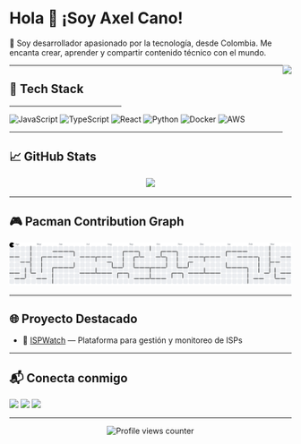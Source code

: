 <h1 align="left">Hola 👋 ¡Soy Axel Cano!</h1>
<p align="left">🍓 Soy desarrollador apasionado por la tecnología, desde Colombia. Me encanta crear, aprender y compartir contenido técnico con el mundo.</p>

<img align="right" height="150" src="https://media2.giphy.com/media/tHIRLHtNwxpjIFqPdV/giphy.gif" />

---

## 🚀 Tech Stack
<hr style="width: 200px; text-align: left; margin-left: 0;">

<div align="left">
  <img src="https://cdn.jsdelivr.net/gh/devicons/devicon/icons/javascript/javascript-original.svg" height="30" alt="JavaScript" />
  <img src="https://cdn.jsdelivr.net/gh/devicons/devicon/icons/typescript/typescript-original.svg" height="30" alt="TypeScript" />
  <img src="https://cdn.jsdelivr.net/gh/devicons/devicon/icons/react/react-original.svg" height="30" alt="React" />
  <img src="https://cdn.jsdelivr.net/gh/devicons/devicon/icons/python/python-original.svg" height="30" alt="Python" />
  <img src="https://cdn.jsdelivr.net/gh/devicons/devicon/icons/docker/docker-original.svg" height="30" alt="Docker" />
  <img src="https://cdn.jsdelivr.net/gh/devicons/devicon/icons/amazonwebservices/amazonwebservices-original-wordmark.svg" height="30" alt="AWS" />
</div>

---

## 📈 GitHub Stats

<div align="center">
  <img src="https://github-readme-stats.vercel.app/api/top-langs?username=Axelcano1731&layout=compact&theme=dracula" height="150" />
</div>

---

## 🎮 Pacman Contribution Graph

<picture>
  <source media="(prefers-color-scheme: dark)" srcset="https://raw.githubusercontent.com/Axelcano1731/Axelcano1731/output/pacman-contribution-graph-dark.svg">
  <source media="(prefers-color-scheme: light)" srcset="https://raw.githubusercontent.com/Axelcano1731/Axelcano1731/output/pacman-contribution-graph.svg">
  <img alt="Pacman contribution graph" src="https://raw.githubusercontent.com/Axelcano1731/Axelcano1731/output/pacman-contribution-graph.svg">
</picture>

---

## 🌐 Proyecto Destacado

- 🔗 [ISPWatch](https://ispwatch.vercel.app/) — Plataforma para gestión y monitoreo de ISPs

---

## 📬 Conecta conmigo

<div align="left">
  <a href="https://www.tiktok.com/@axelprogram" target="_blank"><img src="https://img.shields.io/static/v1?message=TikTok&logo=tiktok&label=&color=000000&logoColor=white&style=for-the-badge" /></a>
  <a href="https://www.linkedin.com/in/axel-cano-andrade-36a33729a/" target="_blank"><img src="https://img.shields.io/static/v1?message=LinkedIn&logo=linkedin&label=&color=0077B5&logoColor=white&style=for-the-badge" /></a>
  <a href="mailto:axelcano1711@gmail.com"><img src="https://img.shields.io/static/v1?message=Gmail&logo=gmail&label=&color=D14836&logoColor=white&style=for-the-badge" /></a>
</div>

---

<div align="center">
  <img src="https://profile-counter.glitch.me/Axelcano1731/count.svg?" alt="Profile views counter" />
</div>

